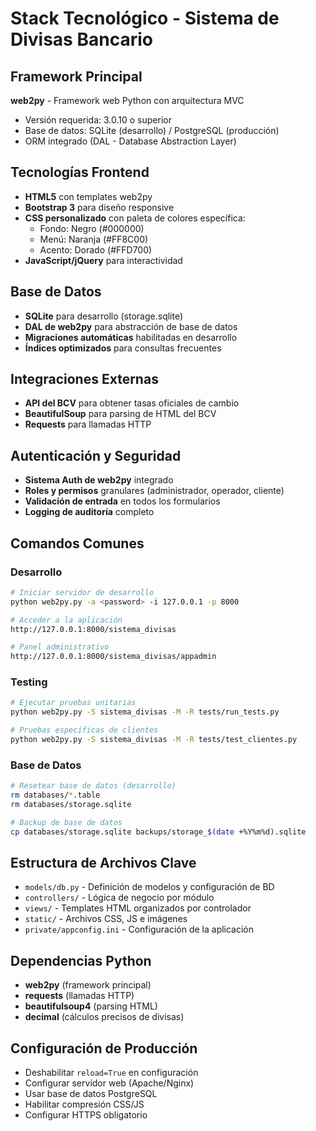 # Stack Tecnológico - Sistema de Divisas Bancario

## Framework Principal

**web2py** - Framework web Python con arquitectura MVC
- Versión requerida: 3.0.10 o superior
- Base de datos: SQLite (desarrollo) / PostgreSQL (producción)
- ORM integrado (DAL - Database Abstraction Layer)

## Tecnologías Frontend

- **HTML5** con templates web2py
- **Bootstrap 3** para diseño responsive
- **CSS personalizado** con paleta de colores específica:
  - Fondo: Negro (#000000)
  - Menú: Naranja (#FF8C00)  
  - Acento: Dorado (#FFD700)
- **JavaScript/jQuery** para interactividad

## Base de Datos

- **SQLite** para desarrollo (storage.sqlite)
- **DAL de web2py** para abstracción de base de datos
- **Migraciones automáticas** habilitadas en desarrollo
- **Índices optimizados** para consultas frecuentes

## Integraciones Externas

- **API del BCV** para obtener tasas oficiales de cambio
- **BeautifulSoup** para parsing de HTML del BCV
- **Requests** para llamadas HTTP

## Autenticación y Seguridad

- **Sistema Auth de web2py** integrado
- **Roles y permisos** granulares (administrador, operador, cliente)
- **Validación de entrada** en todos los formularios
- **Logging de auditoría** completo

## Comandos Comunes

### Desarrollo
```bash
# Iniciar servidor de desarrollo
python web2py.py -a <password> -i 127.0.0.1 -p 8000

# Acceder a la aplicación
http://127.0.0.1:8000/sistema_divisas

# Panel administrativo
http://127.0.0.1:8000/sistema_divisas/appadmin
```

### Testing
```bash
# Ejecutar pruebas unitarias
python web2py.py -S sistema_divisas -M -R tests/run_tests.py

# Pruebas específicas de clientes
python web2py.py -S sistema_divisas -M -R tests/test_clientes.py
```

### Base de Datos
```bash
# Resetear base de datos (desarrollo)
rm databases/*.table
rm databases/storage.sqlite

# Backup de base de datos
cp databases/storage.sqlite backups/storage_$(date +%Y%m%d).sqlite
```

## Estructura de Archivos Clave

- `models/db.py` - Definición de modelos y configuración de BD
- `controllers/` - Lógica de negocio por módulo
- `views/` - Templates HTML organizados por controlador
- `static/` - Archivos CSS, JS e imágenes
- `private/appconfig.ini` - Configuración de la aplicación

## Dependencias Python

- **web2py** (framework principal)
- **requests** (llamadas HTTP)
- **beautifulsoup4** (parsing HTML)
- **decimal** (cálculos precisos de divisas)

## Configuración de Producción

- Deshabilitar `reload=True` en configuración
- Configurar servidor web (Apache/Nginx)
- Usar base de datos PostgreSQL
- Habilitar compresión CSS/JS
- Configurar HTTPS obligatorio